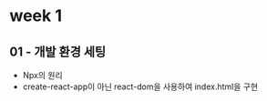 # week 1

## &#x20;01 - 개발 환경 세팅

* Npx의 원리
* create-react-app이 아닌 react-dom을 사용하여 index.html을 구현



